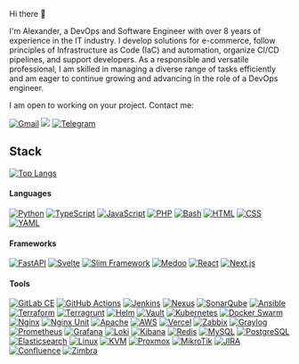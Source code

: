 Hi there 👋 

I'm Alexander, a DevOps and Software Engineer with over 8 years of experience in the IT industry. I develop solutions for e-commerce, follow principles of Infrastructure as Code (IaC) and automation, organize CI/CD pipelines, and support developers. As a responsible and versatile professional, I am skilled in managing a diverse range of tasks efficiently and am eager to continue growing and advancing in the role of a DevOps engineer.

I am open to working on your project. Contact me:
<!-- Skills icons
<a href="https://skillicons.dev/"><img src="https://skillicons.dev/icons?i=python" alt="Python" width="20" width="20"/></a>
<a href="https://skillicons.dev/"><img src="https://skillicons.dev/icons?i=typescript" alt="TypeScript" width="20" width="20"/></a>
<a href="https://skillicons.dev/"><img src="https://skillicons.dev/icons?i=javascript" alt="JavaScript" width="20" width="20"/></a>
<a href="https://skillicons.dev/"><img src="https://skillicons.dev/icons?i=php" alt="PHP" width="20" width="20"/></a>
<a href="https://skillicons.dev/"><img src="https://skillicons.dev/icons?i=bash" alt="Bash" width="20" width="20"/></a>
<a href="https://skillicons.dev/"><img src="https://skillicons.dev/icons?i=html" alt="HTML" width="20" width="20"/></a>
<a href="https://skillicons.dev/"><img src="https://skillicons.dev/icons?i=css" alt="CSS" width="20" width="20"/></a>
<a href="https://skillicons.dev/"><img src="https://skillicons.dev/icons?i=aws" alt="AWS" width="20" width="20"/></a>
<a href="https://skillicons.dev/"><img src="https://skillicons.dev/icons?i=linux" alt="Linux" width="20" width="20"/></a>
<a href="https://skillicons.dev/"><img src="https://skillicons.dev/icons?i=nginx" alt="Nginx" width="20" width="20"/></a>
<a href="https://skillicons.dev/"><img src="https://skillicons.dev/icons?i=mysql" alt="MySQL" width="20" width="20"/></a>
<a href="https://skillicons.dev/"><img src="https://skillicons.dev/icons?i=redis" alt="Redis" width="20" width="20"/></a>
<a href="https://skillicons.dev/"><img src="https://skillicons.dev/icons?i=elasticsearch" alt="Elasticsearch" width="20" width="20"/></a>
<a href="https://skillicons.dev/"><img src="https://skillicons.dev/icons?i=terraform" alt="Terraform" width="20" width="20"/></a>
<a href="https://skillicons.dev/"><img src="https://skillicons.dev/icons?i=ansible" alt="Ansible" width="20" width="20"/></a>
<a href="https://skillicons.dev/"><img src="https://skillicons.dev/icons?i=docker" alt="Docker" width="20" width="20"/></a>
<a href="https://skillicons.dev/"><img src="https://skillicons.dev/icons?i=kubernetes" alt="Kubernetes" width="20" width="20"/></a>
<a href="https://skillicons.dev/"><img src="https://skillicons.dev/icons?i=prometheus" alt="Prometheus" width="20" width="20"/></a>
<a href="https://skillicons.dev/"><img src="https://skillicons.dev/icons?i=grafana" alt="Grafana" width="20" width="20"/></a>
 -->

<a href = "mailto:karpulix+github@gmail.com?subject=From your Github Profile" ><img alt="Gmail" src="https://img.shields.io/badge/Gmail-D14836?style=for-the-badge&logo=gmail&logoColor=white" /></a>
<a href = "https://www.linkedin.com/in/alexander-karpov-812840159/" ><img src="https://img.shields.io/badge/linkedin%20-%230077B5.svg?&style=for-the-badge&logo=linkedin&logoColor=white"/></a>
<a href="https://t.me/karpulix"><img alt="Telegram" src="https://img.shields.io/badge/Telegram-0088CC?style=for-the-badge&logo=telegram&logoColor=white" /></a>


## Stack

[![Top Langs](https://github-readme-stats.vercel.app/api/top-langs/?username=karpulix&theme=dark&langs_count=10&layout=compact)](https://github.com/karpulix/)

#### Languages
<a href=""><img alt="Python" src="https://img.shields.io/badge/Python-3776AB?style=flat-square&logo=python&logoColor=white" /></a>
<a href=""><img alt="TypeScript" src="https://img.shields.io/badge/TypeScript-3178C6?style=flat-square&logo=typescript&logoColor=white" /></a>
<a href=""><img alt="JavaScript" src="https://img.shields.io/badge/JavaScript-F7DF1E?style=flat-square&logo=javascript&logoColor=black" /></a>
<a href=""><img alt="PHP" src="https://img.shields.io/badge/PHP-777BB4?style=flat-square&logo=php&logoColor=white" /></a>
<a href=""><img alt="Bash" src="https://img.shields.io/badge/Bash-4EAA25?style=flat-square&logo=gnu-bash&logoColor=white" /></a>
<a href=""><img alt="HTML" src="https://img.shields.io/badge/HTML-E34F26?style=flat-square&logo=html5&logoColor=white" /></a>
<a href=""><img alt="CSS" src="https://img.shields.io/badge/CSS-1572B6?style=flat-square&logo=css3&logoColor=white" /></a>
<a href=""><img alt="YAML" src="https://img.shields.io/badge/YAML-CB171E?style=flat-square&logo=yaml&logoColor=white" /></a>

#### Frameworks
<a href=""><img alt="FastAPI" src="https://img.shields.io/badge/FastAPI-009688?style=flat-square&logo=fastapi&logoColor=white" /></a>
<a href=""><img alt="Svelte" src="https://img.shields.io/badge/Svelte-FF3E00?style=flat-square&logo=svelte&logoColor=white" /></a>
<a href=""><img alt="Slim Framework" src="https://img.shields.io/badge/Slim_Framework-9bbb79?style=flat-square&logo=php&logoColor=white" /></a>
<a href=""><img alt="Medoo" src="https://img.shields.io/badge/Medoo-7F9CF5?style=flat-square&logo=php&logoColor=white" /></a>
<a href=""><img alt="React" src="https://img.shields.io/badge/React-61DAFB?style=flat-square&logo=react&logoColor=black" /></a>
<a href=""><img alt="Next.js" src="https://img.shields.io/badge/Next.js-000000?style=flat-square&logo=next.js&logoColor=white" /></a>



#### Tools
<a href=""><img alt="GitLab CE" src="https://img.shields.io/badge/GitLab_CE-FC6D26?style=flat-square&logo=gitlab&logoColor=white" /></a>
<a href=""><img alt="GitHub Actions" src="https://img.shields.io/badge/GitHub_Actions-2088FF?style=flat-square&logo=github-actions&logoColor=white" /></a>
<a href=""><img alt="Jenkins" src="https://img.shields.io/badge/Jenkins-D24939?style=flat-square&logo=jenkins&logoColor=white" /></a>
<a href=""><img alt="Nexus" src="https://img.shields.io/badge/Nexus-4285F4?style=flat-square&logo=nexus&logoColor=white" /></a>
<a href=""><img alt="SonarQube" src="https://img.shields.io/badge/SonarQube-4E9BCD?style=flat-square&logo=sonarqube&logoColor=white" /></a>
<a href=""><img alt="Ansible" src="https://img.shields.io/badge/Ansible-EE0000?style=flat-square&logo=ansible&logoColor=white" /></a>
<a href=""><img alt="Terraform" src="https://img.shields.io/badge/Terraform-623CE4?style=flat-square&logo=terraform&logoColor=white" /></a>
<a href=""><img alt="Terragrunt" src="https://img.shields.io/badge/Terragrunt-5C4EE5?style=flat-square&logo=terraform&logoColor=white" /></a>
<a href=""><img alt="Helm" src="https://img.shields.io/badge/Helm-0F1689?style=flat-square&logo=helm&logoColor=white" /></a>
<a href=""><img alt="Vault" src="https://img.shields.io/badge/Vault-000000?style=flat-square&logo=vault&logoColor=white" /></a>
<a href=""><img alt="Kubernetes" src="https://img.shields.io/badge/Kubernetes-326CE5?style=flat-square&logo=kubernetes&logoColor=white" /></a>
<a href=""><img alt="Docker Swarm" src="https://img.shields.io/badge/Docker_Swarm-2496ED?style=flat-square&logo=docker&logoColor=white" /></a>
<a href=""><img alt="Nginx" src="https://img.shields.io/badge/Nginx-009639?style=flat-square&logo=nginx&logoColor=white" /></a>
<a href=""><img alt="Nginx Unit" src="https://img.shields.io/badge/Nginx_Unit-009639?style=flat-square&logo=nginx&logoColor=white" /></a>
<a href=""><img alt="Apache" src="https://img.shields.io/badge/Apache-D22128?style=flat-square&logo=apache&logoColor=white" /></a>
<a href=""><img alt="AWS" src="https://img.shields.io/badge/AWS-232F3E?style=flat-square&logo=amazon-aws&logoColor=white" /></a>
<a href=""><img alt="Vercel" src="https://img.shields.io/badge/Vercel-000000?style=flat-square&logo=vercel&logoColor=white" /></a>
<a href=""><img alt="Zabbix" src="https://img.shields.io/badge/Zabbix-FF0000?style=flat-square&logo=zabbix&logoColor=white" /></a>
<a href=""><img alt="Graylog" src="https://img.shields.io/badge/Graylog-FF3633?style=flat-square&logo=graylog&logoColor=white" /></a>
<a href=""><img alt="Prometheus" src="https://img.shields.io/badge/Prometheus-E6522C?style=flat-square&logo=prometheus&logoColor=white" /></a>
<a href=""><img alt="Grafana" src="https://img.shields.io/badge/Grafana-F46800?style=flat-square&logo=grafana&logoColor=white" /></a>
<a href=""><img alt="Loki" src="https://img.shields.io/badge/Loki-3675A9?style=flat-square&logo=grafana&logoColor=white" /></a>
<a href=""><img alt="Kibana" src="https://img.shields.io/badge/Kibana-f04e98?style=flat-square&logo=kibana&logoColor=white" /></a>
<a href=""><img alt="Redis" src="https://img.shields.io/badge/Redis-DC382D?style=flat-square&logo=redis&logoColor=white" /></a>
<a href=""><img alt="MySQL" src="https://img.shields.io/badge/MySQL-4479A1?style=flat-square&logo=mysql&logoColor=white" /></a>
<a href=""><img alt="PostgreSQL" src="https://img.shields.io/badge/PostgreSQL-336791?style=flat-square&logo=postgresql&logoColor=white" /></a>
<a href=""><img alt="Elasticsearch" src="https://img.shields.io/badge/Elasticsearch-005571?style=flat-square&logo=elasticsearch&logoColor=white" /></a>
<a href=""><img alt="Linux" src="https://img.shields.io/badge/Linux-000000?style=flat-square&logo=linux&logoColor=white" /></a>
<a href=""><img alt="KVM" src="https://img.shields.io/badge/KVM-e0382c?style=flat-square&logo=redhat&logoColor=white" /></a>
<a href=""><img alt="Proxmox" src="https://img.shields.io/badge/Proxmox-e57001?style=flat-square&logo=proxmox&logoColor=white" /></a>
<a href=""><img alt="MikroTik" src="https://img.shields.io/badge/MikroTik-0792c9?style=flat-square&logo=mikrotik&logoColor=white" /></a>
<a href=""><img alt="JIRA" src="https://img.shields.io/badge/JIRA-0052CC?style=flat-square&logo=jira&logoColor=white" /></a>
<a href=""><img alt="Confluence" src="https://img.shields.io/badge/Confluence-172B4D?style=flat-square&logo=confluence&logoColor=white" /></a>
<a href=""><img alt="Zimbra" src="https://img.shields.io/badge/Zimbra-1B3A4E?style=flat-square&logo=&logoColor=white" /></a>

